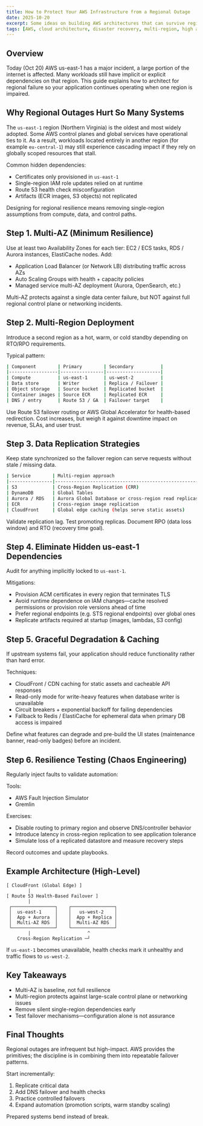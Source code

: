 ```yaml
---
title: How to Protect Your AWS Infrastructure from a Regional Outage
date: 2025-10-20
excerpt: Some ideas on building AWS architectures that can survive regional outages
tags: [AWS, cloud architecture, disaster recovery, multi-region, high availability]
---
```


## Overview

Today (Oct 20) AWS us-east-1 has a major incident, a large portion of the internet is affected. Many workloads still have implicit or explicit dependencies on that region. This guide explains how to architect for regional failure so your application continues operating when one region is impaired.

## Why Regional Outages Hurt So Many Systems

The `us-east-1` region (Northern Virginia) is the oldest and most widely adopted. Some AWS control planes and global services have operational ties to it. As a result, workloads located entirely in another region (for example `eu-central-1`) may still experience cascading impact if they rely on globally scoped resources that stall.

Common hidden dependencies:

- Certificates only provisioned in `us-east-1`
- Single-region IAM role updates relied on at runtime
- Route 53 health check misconfiguration
- Artifacts (ECR images, S3 objects) not replicated

Designing for regional resilience means removing single-region assumptions from compute, data, and control paths.

## Step 1. Multi-AZ (Minimum Resilience)

Use at least two Availability Zones for each tier: EC2 / ECS tasks, RDS / Aurora instances, ElastiCache nodes. Add:

- Application Load Balancer (or Network LB) distributing traffic across AZs
- Auto Scaling Groups with health + capacity policies
- Managed service multi-AZ deployment (Aurora, OpenSearch, etc.)

Multi-AZ protects against a single data center failure, but NOT against full regional control plane or networking incidents.

## Step 2. Multi-Region Deployment

Introduce a second region as a hot, warm, or cold standby depending on RTO/RPO requirements.

Typical pattern:

```bash
| Component        | Primary        | Secondary          |
|------------------|----------------|--------------------|
| Compute          | us-east-1      | us-west-2          |
| Data store       | Writer         | Replica / Failover |
| Object storage   | Source bucket  | Replicated bucket  |
| Container images | Source ECR     | Replicated ECR     |
| DNS / entry      | Route 53 / GA  | Failover target    |
```

Use Route 53 failover routing or AWS Global Accelerator for health-based redirection. Cost increases, but weigh it against downtime impact on revenue, SLAs, and user trust.

## Step 3. Data Replication Strategies

Keep state synchronized so the failover region can serve requests without stale / missing data.

```bash
| Service        | Multi-region approach                                   |
|----------------|----------------------------------------------------------|
| S3             | Cross-Region Replication (CRR)                           |
| DynamoDB       | Global Tables                                            |
| Aurora / RDS   | Aurora Global Database or cross-region read replicas     |
| ECR            | Cross-region image replication                           |
| CloudFront     | Global edge caching (helps serve static assets)          |
```

Validate replication lag. Test promoting replicas. Document RPO (data loss window) and RTO (recovery time goal).

## Step 4. Eliminate Hidden us-east-1 Dependencies

Audit for anything implicitly locked to `us-east-1`.

Mitigations:

- Provision ACM certificates in every region that terminates TLS
- Avoid runtime dependence on IAM changes—cache resolved permissions or provision role versions ahead of time
- Prefer regional endpoints (e.g. STS regional endpoints) over global ones
- Replicate artifacts required at startup (images, lambdas, S3 config)

## Step 5. Graceful Degradation & Caching

If upstream systems fail, your application should reduce functionality rather than hard error.

Techniques:

- CloudFront / CDN caching for static assets and cacheable API responses
- Read-only mode for write-heavy features when database writer is unavailable
- Circuit breakers + exponential backoff for failing dependencies
- Fallback to Redis / ElastiCache for ephemeral data when primary DB access is impaired

Define what features can degrade and pre-build the UI states (maintenance banner, read-only badges) before an incident.

## Step 6. Resilience Testing (Chaos Engineering)

Regularly inject faults to validate automation:

Tools:

- AWS Fault Injection Simulator
- Gremlin

Exercises:

- Disable routing to primary region and observe DNS/controller behavior
- Introduce latency in cross-region replication to see application tolerance
- Simulate loss of a replicated datastore and measure recovery steps

Record outcomes and update playbooks.

## Example Architecture (High-Level)

```
[ CloudFront (Global Edge) ]
        |
[ Route 53 Health-Based Failover ]
        |
 ┌────────────────┐    ┌────────────────┐
 │  us-east-1     │    │   us-west-2    │
 │  App + Aurora  │    │  App + Replica │
 │  Multi-AZ RDS  │    │  Multi-AZ RDS  │
 └────────────────┘    └────────────────┘
        |                     ^
    Cross-Region Replication ─┘
```

If `us-east-1` becomes unavailable, health checks mark it unhealthy and traffic flows to `us-west-2`.

## Key Takeaways

- Multi-AZ is baseline, not full resilience
- Multi-region protects against large-scale control plane or networking issues
- Remove silent single-region dependencies early
- Test failover mechanisms—configuration alone is not assurance

## Final Thoughts

Regional outages are infrequent but high-impact. AWS provides the primitives; the discipline is in combining them into repeatable failover patterns.

Start incrementally:

1. Replicate critical data
2. Add DNS failover and health checks
3. Practice controlled failovers
4. Expand automation (promotion scripts, warm standby scaling)

Prepared systems bend instead of break.